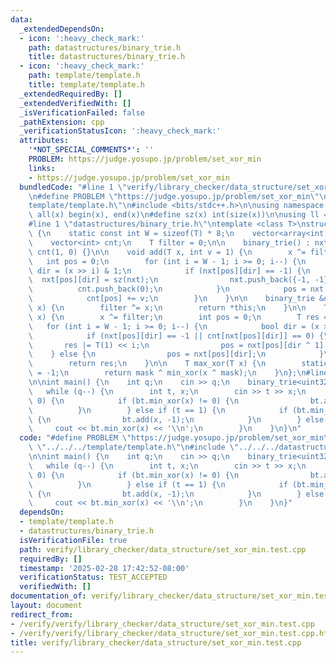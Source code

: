```yaml
---
data:
  _extendedDependsOn:
  - icon: ':heavy_check_mark:'
    path: datastructures/binary_trie.h
    title: datastructures/binary_trie.h
  - icon: ':heavy_check_mark:'
    path: template/template.h
    title: template/template.h
  _extendedRequiredBy: []
  _extendedVerifiedWith: []
  _isVerificationFailed: false
  _pathExtension: cpp
  _verificationStatusIcon: ':heavy_check_mark:'
  attributes:
    '*NOT_SPECIAL_COMMENTS*': ''
    PROBLEM: https://judge.yosupo.jp/problem/set_xor_min
    links:
    - https://judge.yosupo.jp/problem/set_xor_min
  bundledCode: "#line 1 \"verify/library_checker/data_structure/set_xor_min.test.cpp\"\
    \n#define PROBLEM \"https://judge.yosupo.jp/problem/set_xor_min\"\n\n#line 1 \"\
    template/template.h\"\n#include <bits/stdc++.h>\n\nusing namespace std;\n\n#define\
    \ all(x) begin(x), end(x)\n#define sz(x) int(size(x))\n\nusing ll = long long;\n\
    #line 1 \"datastructures/binary_trie.h\"\ntemplate <class T>\nstruct binary_trie\
    \ {\n    static const int W = sizeof(T) * 8;\n    vector<array<int, 2>> nxt;\n\
    \    vector<int> cnt;\n    T filter = 0;\n\n    binary_trie() : nxt(1, {-1, -1}),\
    \ cnt(1, 0) {}\n\n    void add(T x, int v = 1) {\n        x ^= filter;\n     \
    \   int pos = 0;\n        for (int i = W - 1; i >= 0; i--) {\n            bool\
    \ dir = (x >> i) & 1;\n            if (nxt[pos][dir] == -1) {\n              \
    \  nxt[pos][dir] = sz(nxt);\n                nxt.push_back({-1, -1});\n      \
    \          cnt.push_back(0);\n            }\n            pos = nxt[pos][dir];\n\
    \            cnt[pos] += v;\n        }\n    }\n\n    binary_trie &operator^=(T\
    \ x) {\n        filter ^= x;\n        return *this;\n    }\n\n    T min_xor(T\
    \ x) {\n        x ^= filter;\n        int pos = 0;\n        T res = 0;\n     \
    \   for (int i = W - 1; i >= 0; i--) {\n            bool dir = (x >> i) & 1;\n\
    \            if (nxt[pos][dir] == -1 || cnt[nxt[pos][dir]] == 0) {\n         \
    \       res |= T(1) << i;\n                pos = nxt[pos][dir ^ 1];\n        \
    \    } else {\n                pos = nxt[pos][dir];\n            }\n        }\n\
    \        return res;\n    }\n\n    T max_xor(T x) {\n        static const T mask\
    \ = -1;\n        return mask ^ min_xor(x ^ mask);\n    }\n};\n#line 5 \"verify/library_checker/data_structure/set_xor_min.test.cpp\"\
    \n\nint main() {\n    int q;\n    cin >> q;\n    binary_trie<uint32_t> bt;\n \
    \   while (q--) {\n        int t, x;\n        cin >> t >> x;\n        if (t ==\
    \ 0) {\n            if (bt.min_xor(x) != 0) {\n                bt.add(x);\n  \
    \          }\n        } else if (t == 1) {\n            if (bt.min_xor(x) == 0)\
    \ {\n                bt.add(x, -1);\n            }\n        } else {\n       \
    \     cout << bt.min_xor(x) << '\\n';\n        }\n    }\n}\n"
  code: "#define PROBLEM \"https://judge.yosupo.jp/problem/set_xor_min\"\n\n#include\
    \ \"../../../template/template.h\"\n#include \"../../../datastructures/binary_trie.h\"\
    \n\nint main() {\n    int q;\n    cin >> q;\n    binary_trie<uint32_t> bt;\n \
    \   while (q--) {\n        int t, x;\n        cin >> t >> x;\n        if (t ==\
    \ 0) {\n            if (bt.min_xor(x) != 0) {\n                bt.add(x);\n  \
    \          }\n        } else if (t == 1) {\n            if (bt.min_xor(x) == 0)\
    \ {\n                bt.add(x, -1);\n            }\n        } else {\n       \
    \     cout << bt.min_xor(x) << '\\n';\n        }\n    }\n}"
  dependsOn:
  - template/template.h
  - datastructures/binary_trie.h
  isVerificationFile: true
  path: verify/library_checker/data_structure/set_xor_min.test.cpp
  requiredBy: []
  timestamp: '2025-02-28 17:42:52-08:00'
  verificationStatus: TEST_ACCEPTED
  verifiedWith: []
documentation_of: verify/library_checker/data_structure/set_xor_min.test.cpp
layout: document
redirect_from:
- /verify/verify/library_checker/data_structure/set_xor_min.test.cpp
- /verify/verify/library_checker/data_structure/set_xor_min.test.cpp.html
title: verify/library_checker/data_structure/set_xor_min.test.cpp
---
```

